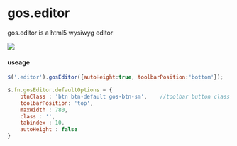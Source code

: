 gos.editor
==========

gos.editor is a html5 wysiwyg editor

![](https://raw.githubusercontent.com/jiorry/gos.js.editor/master/gos.editor.png)

#### useage
```js
$('.editor').gosEditor({autoHeight:true, toolbarPosition:'bottom'});
```

```js
$.fn.gosEditor.defaultOptions = {
	btnClass : 'btn btn-default gos-btn-sm', 	//toolbar button class
	toolbarPosition: 'top',						
	maxWidth : 780,
	class : '',
	tabindex : 10,
	autoHeight : false
}
```